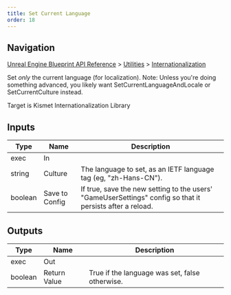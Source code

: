 ```yaml
---
title: Set Current Language
order: 18
---
```

## Navigation

[Unreal Engine Blueprint API Reference](https://dev.epicgames.com/documentation/en-us/unreal-engine/BlueprintAPI) > [Utilities](https://dev.epicgames.com/documentation/en-us/unreal-engine/BlueprintAPI/Utilities) > [Internationalization](https://dev.epicgames.com/documentation/en-us/unreal-engine/BlueprintAPI/Utilities/Internationalization)

Set *only* the current language (for localization).
Note: Unless you're doing something advanced, you likely want SetCurrentLanguageAndLocale or SetCurrentCulture instead.

Target is Kismet Internationalization Library

## Inputs

| Type | Name | Description |
| --- | --- | --- |
| exec | In |  |
| string | Culture | The language to set, as an IETF language tag (eg, "zh-Hans-CN"). |
| boolean | Save to Config | If true, save the new setting to the users' "GameUserSettings" config so that it persists after a reload. |

## Outputs

| Type | Name | Description |
| --- | --- | --- |
| exec | Out |  |
| boolean | Return Value | True if the language was set, false otherwise. |
